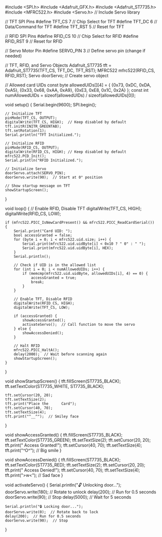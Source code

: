 #include <SPI.h>
#include <Adafruit_GFX.h>
#include <Adafruit_ST7735.h>
#include <MFRC522.h>
#include <Servo.h>  // Include Servo library

// TFT SPI Pins
#define TFT_CS   7   // Chip Select for TFT
#define TFT_DC   6   // Data/Command for TFT
#define TFT_RST  5   // Reset for TFT

// RFID SPI Pins
#define RFID_CS  10  // Chip Select for RFID
#define RFID_RST 9   // Reset for RFID

// Servo Motor Pin
#define SERVO_PIN 3  // Define servo pin (change if needed)

// TFT, RFID, and Servo Objects
Adafruit_ST7735 tft = Adafruit_ST7735(TFT_CS, TFT_DC, TFT_RST);
MFRC522 mfrc522(RFID_CS, RFID_RST);
Servo doorServo;  // Create servo object

// Allowed card UIDs
const byte allowedUIDs[][4] = {
    {0x73, 0xDC, 0xDA, 0xA5},
    {0x33, 0x68, 0xAA, 0xA9},
    {0xE3, 0xE8, 0x1C, 0x2A}
};
const int numAllowedUIDs = sizeof(allowedUIDs) / sizeof(allowedUIDs[0]);

void setup() {
    Serial.begin(9600);
    SPI.begin();

    // Initialize TFT
    pinMode(TFT_CS, OUTPUT);
    digitalWrite(TFT_CS, HIGH);  // Keep disabled by default
    tft.initR(INITR_GREENTAB);
    tft.setRotation(1);
    Serial.println("TFT Initialized.");

    // Initialize RFID
    pinMode(RFID_CS, OUTPUT);
    digitalWrite(RFID_CS, HIGH); // Keep disabled by default
    mfrc522.PCD_Init();
    Serial.println("RFID Initialized.");

    // Initialize Servo
    doorServo.attach(SERVO_PIN);
    doorServo.write(90);  // Start at 0° position

    // Show startup message on TFT
    showStartupScreen();
}

void loop() {
    // Enable RFID, Disable TFT
    digitalWrite(TFT_CS, HIGH);
    digitalWrite(RFID_CS, LOW);

    if (mfrc522.PICC_IsNewCardPresent() && mfrc522.PICC_ReadCardSerial()) {
        Serial.print("Card UID: ");
        bool accessGranted = false;
        for (byte i = 0; i < mfrc522.uid.size; i++) {
            Serial.print(mfrc522.uid.uidByte[i] < 0x10 ? " 0" : " ");
            Serial.print(mfrc522.uid.uidByte[i], HEX);
        }
        Serial.println();

        // Check if UID is in the allowed list
        for (int i = 0; i < numAllowedUIDs; i++) {
            if (memcmp(mfrc522.uid.uidByte, allowedUIDs[i], 4) == 0) {
                accessGranted = true;
                break;
            }
        }

        // Enable TFT, Disable RFID
        digitalWrite(RFID_CS, HIGH);
        digitalWrite(TFT_CS, LOW);

        if (accessGranted) {
            showAccessGranted();
            activateServo();  // Call function to move the servo
        } else {
            showAccessDenied();
        }

        // Halt RFID
        mfrc522.PICC_HaltA();
        delay(2000);  // Wait before scanning again
        showStartupScreen();
    }
}

void showStartupScreen() {
    tft.fillScreen(ST7735_BLACK);
    tft.setTextColor(ST7735_WHITE, ST7735_BLACK);
    
    tft.setCursor(20, 20);
    tft.setTextSize(2);
    tft.print("Place the      Card");
    tft.setCursor(40, 70);
    tft.setTextSize(4);
    tft.print("^__^");  // Smiley face
}

void showAccessGranted() {
    tft.fillScreen(ST7735_BLACK);
    tft.setTextColor(ST7735_GREEN);
    tft.setTextSize(2);
    tft.setCursor(20, 20);
    tft.print("  Access      Granted!");
    tft.setCursor(40, 70);
    tft.setTextSize(4);
    tft.print("^O^");  // Big smile
}

void showAccessDenied() {
    tft.fillScreen(ST7735_BLACK);
    tft.setTextColor(ST7735_RED);
    tft.setTextSize(2);
    tft.setCursor(20, 20);
    tft.print("  Access      Denied!");
    tft.setCursor(40, 70);
    tft.setTextSize(4);
    tft.print(">w<");  // Sad face
}

void activateServo() {
    Serial.println("🔓 Unlocking door...");
    doorServo.write(180);  // Rotate to unlock
    delay(200);  // Run for 0.5 seconds
    doorServo.write(90);  // Stop
    delay(5000);  // Wait for 5 seconds

    Serial.println("🔒 Locking door...");
    doorServo.write(0);  // Rotate back to lock
    delay(200);  // Run for 0.5 seconds
    doorServo.write(90);  // Stop
}

